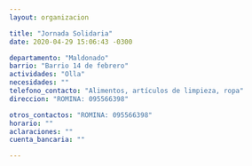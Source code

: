 ```yaml
---
layout: organizacion

title: "Jornada Solidaria"
date: 2020-04-29 15:06:43 -0300

departamento: "Maldonado"
barrio: "Barrio 14 de febrero"
actividades: "Olla"
necesidades: ""
telefono_contacto: "Alimentos, artículos de limpieza, ropa"
direccion: "ROMINA: 095566398"

otros_contactos: "ROMINA: 095566398"
horario: ""
aclaraciones: ""
cuenta_bancaria: ""

---
```

